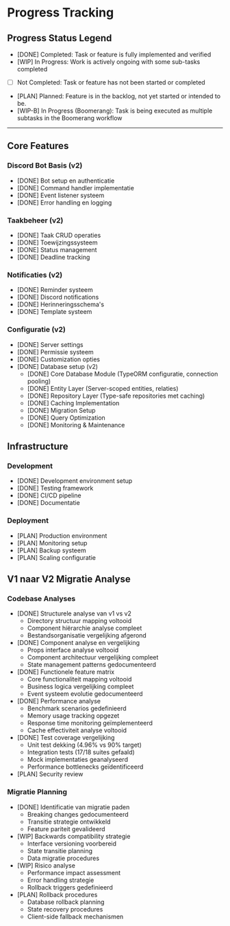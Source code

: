 # Progress Tracking

## Progress Status Legend

- [DONE] Completed: Task or feature is fully implemented and verified
- [WIP] In Progress: Work is actively ongoing with some sub-tasks completed
- [ ] Not Completed: Task or feature has not been started or completed
- [PLAN] Planned: Feature is in the backlog, not yet started or intended to be.
- [WIP-B] In Progress (Boomerang): Task is being executed as multiple subtasks in the Boomerang workflow

---

## Core Features

### Discord Bot Basis (v2)
- [DONE] Bot setup en authenticatie
- [DONE] Command handler implementatie
- [DONE] Event listener systeem
- [DONE] Error handling en logging

### Taakbeheer (v2)
- [DONE] Taak CRUD operaties
- [DONE] Toewijzingssysteem
- [DONE] Status management
- [DONE] Deadline tracking

### Notificaties (v2)
- [DONE] Reminder systeem
- [DONE] Discord notifications
- [DONE] Herinneringsschema's
- [DONE] Template systeem

### Configuratie (v2)
- [DONE] Server settings
- [DONE] Permissie systeem
- [DONE] Customization opties
- [DONE] Database setup (v2)
  - [DONE] Core Database Module (TypeORM configuratie, connection pooling)
  - [DONE] Entity Layer (Server-scoped entities, relaties)
  - [DONE] Repository Layer (Type-safe repositories met caching)
  - [DONE] Caching Implementation
  - [DONE] Migration Setup
  - [DONE] Query Optimization
  - [DONE] Monitoring & Maintenance

## Infrastructure

### Development
- [DONE] Development environment setup
- [DONE] Testing framework
- [DONE] CI/CD pipeline
- [DONE] Documentatie

### Deployment
- [PLAN] Production environment
- [PLAN] Monitoring setup
- [PLAN] Backup systeem
- [PLAN] Scaling configuratie

## V1 naar V2 Migratie Analyse

### Codebase Analyses
- [DONE] Structurele analyse van v1 vs v2
  * Directory structuur mapping voltooid
  * Component hiërarchie analyse compleet
  * Bestandsorganisatie vergelijking afgerond
- [DONE] Component analyse en vergelijking
  * Props interface analyse voltooid
  * Component architectuur vergelijking compleet
  * State management patterns gedocumenteerd
- [DONE] Functionele feature matrix
  * Core functionaliteit mapping voltooid
  * Business logica vergelijking compleet
  * Event systeem evolutie gedocumenteerd
- [DONE] Performance analyse
  * Benchmark scenarios gedefinieerd
  * Memory usage tracking opgezet
  * Response time monitoring geïmplementeerd
  * Cache effectiviteit analyse voltooid
- [DONE] Test coverage vergelijking
  * Unit test dekking (4.96% vs 90% target)
  * Integration tests (17/18 suites gefaald)
  * Mock implementaties geanalyseerd
  * Performance bottlenecks geïdentificeerd
- [PLAN] Security review

### Migratie Planning
- [DONE] Identificatie van migratie paden
  * Breaking changes gedocumenteerd
  * Transitie strategie ontwikkeld
  * Feature pariteit gevalideerd
- [WIP] Backwards compatibility strategie
  * Interface versioning voorbereid
  * State transitie planning
  * Data migratie procedures
- [WIP] Risico analyse
  * Performance impact assessment
  * Error handling strategie
  * Rollback triggers gedefinieerd
- [PLAN] Rollback procedures
  * Database rollback planning
  * State recovery procedures
  * Client-side fallback mechanismen